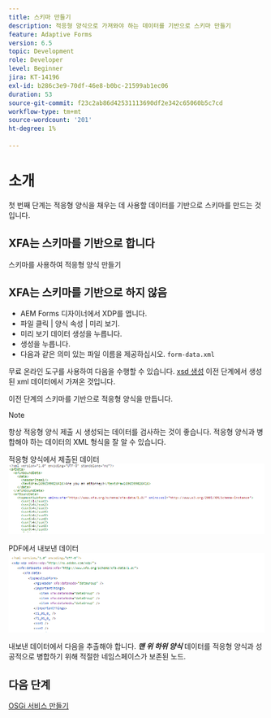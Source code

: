 ```yaml
---
title: 스키마 만들기
description: 적응형 양식으로 가져와야 하는 데이터를 기반으로 스키마 만들기
feature: Adaptive Forms
version: 6.5
topic: Development
role: Developer
level: Beginner
jira: KT-14196
exl-id: b286c3e9-70df-46e8-b0bc-21599ab1ec06
duration: 53
source-git-commit: f23c2ab86d42531113690df2e342c65060b5c7cd
workflow-type: tm+mt
source-wordcount: '201'
ht-degree: 1%

---
```


# 소개

첫 번째 단계는 적응형 양식을 채우는 데 사용할 데이터를 기반으로 스키마를 만드는 것입니다.

## XFA는 스키마를 기반으로 합니다

스키마를 사용하여 적응형 양식 만들기

## XFA는 스키마를 기반으로 하지 않음

* AEM Forms 디자이너에서 XDP를 엽니다.
* 파일 클릭 | 양식 속성 | 미리 보기.
* 미리 보기 데이터 생성을 누릅니다.
* 생성을 누릅니다.
* 다음과 같은 의미 있는 파일 이름을 제공하십시오. `form-data.xml`

무료 온라인 도구를 사용하여 다음을 수행할 수 있습니다. [xsd 생성](https://www.freeformatter.com/xsd-generator.html) 이전 단계에서 생성된 xml 데이터에서 가져온 것입니다.

이전 단계의 스키마를 기반으로 적응형 양식을 만듭니다.

>[!NOTE]
>항상 적응형 양식 제출 시 생성되는 데이터를 검사하는 것이 좋습니다. 적응형 양식과 병합해야 하는 데이터의 XML 형식을 잘 알 수 있습니다.

적응형 양식에서 제출된 데이터
![제출된 데이터](./assets/af-submitted-data.png)

PDF에서 내보낸 데이터
![내보낸 데이터](./assets/exported-data.png)

내보낸 데이터에서 다음을 추출해야 합니다. **_맨 위 하위 양식_** 데이터를 적응형 양식과 성공적으로 병합하기 위해 적절한 네임스페이스가 보존된 노드.

## 다음 단계

[OSGi 서비스 만들기](./create-osgi-service.md)
